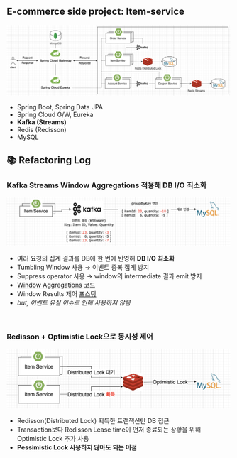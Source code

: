 ## E-commerce side project: Item-service

![](/_img/e_commerce_241129.png)

- Spring Boot, Spring Data JPA
- Spring Cloud G/W, Eureka
- **Kafka (Streams)**
- Redis (Redisson)
- MySQL
  <br>

## 📚 Refactoring Log

### Kafka Streams Window Aggregations 적용해 DB I/O 최소화
![](/_img/kafka-streams-window-aggregations.png)

- 여러 요청의 집계 결과를 DB에 한 번에 반영해 **DB I/O 최소화**
- Tumbling Window 사용 → 이벤트 중복 집계 방지
- Suppress operator 사용 → window의 intermediate 결과 emit 방지
- [Window Aggregations 코드](https://github.com/imzero238/Item-service/blob/master/src/main/java/com/ecommerce/itemservice/kafka/config/streams/StockAggregationTopology.java)
- Window Results 제어 [포스팅](https://medium.com/@im_zero/kafka-streams%EC%9D%98-window-results-%EC%BB%A8%ED%8A%B8%EB%A1%A4%ED%95%98%EA%B8%B0-3c20c360cf02)
- *but, 이벤트 유실 이슈로 인해 사용하지 않음*

<br>

### Redisson + Optimistic Lock으로 동시성 제어
![](/_img/redisson_optimistic_lock.png)

- Redisson(Distributed Lock) 획득한 트랜잭션만 DB 접근
- Transaction보다 Redisson Lease time이 먼저 종료되는 상황을 위해 Optimistic Lock 추가 사용
- **Pessimistic Lock 사용하지 않아도 되는 이점**

